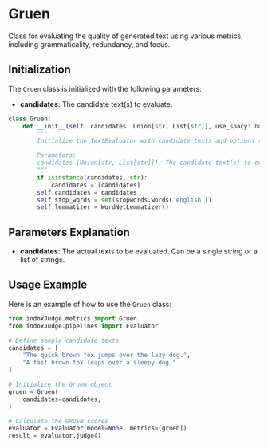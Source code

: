 # Gruen

Class for evaluating the quality of generated text using various metrics, including grammaticality, redundancy, and focus.

## Initialization

The `Gruen` class is initialized with the following parameters:

- **candidates**: The candidate text(s) to evaluate.

```python
class Gruen:
    def __init__(self, candidates: Union[str, List[str]], use_spacy: bool = True, use_nltk: bool = True):
        """
        Initialize the TextEvaluator with candidate texts and options to use spacy and nltk.

        Parameters:
        candidates (Union[str, List[str]]): The candidate text(s) to evaluate.
        """
        if isinstance(candidates, str):
            candidates = [candidates]
        self.candidates = candidates
        self.stop_words = set(stopwords.words('english'))
        self.lemmatizer = WordNetLemmatizer()
```
## Parameters Explanation

- **candidates**: The actual texts to be evaluated. Can be a single string or a list of strings.

## Usage Example

Here is an example of how to use the `Gruen` class:

```python
from indoxJudge.metrics import Gruen
from indoxJudge.pipelines import Evaluator

# Define sample candidate texts
candidates = [
    "The quick brown fox jumps over the lazy dog.",
    "A fast brown fox leaps over a sleepy dog."
]

# Initialize the Gruen object
gruen = Gruen(
    candidates=candidates,
)

# Calculate the GRUEN scores
evaluator = Evaluator(model=None, metrics=[gruen])
result = evaluator.judge()
```
